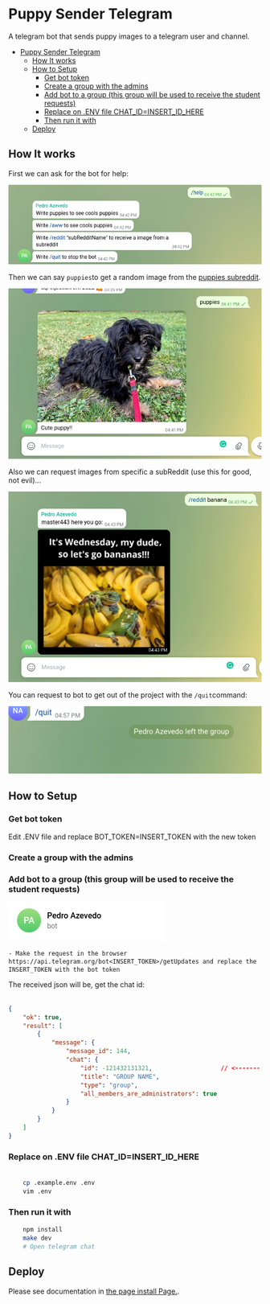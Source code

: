 # Puppy Sender Telegram

A telegram bot that sends puppy images to a telegram user and channel.

- [Puppy Sender Telegram](#puppy-sender-telegram)
  - [How It works](#how-it-works)
  - [How to Setup](#how-to-setup)
    - [Get bot token](#get-bot-token)
    - [Create a group with the admins](#create-a-group-with-the-admins)
    - [Add bot to a group (this group will be used to receive the student requests)](#add-bot-to-a-group-this-group-will-be-used-to-receive-the-student-requests)
    - [Replace on .ENV file CHAT_ID=INSERT_ID_HERE](#replace-on-env-file-chat_idinsert_id_here)
    - [Then run it with](#then-run-it-with)
  - [Deploy](#deploy)

## How It works

First we can ask for the bot for help:

![As seen in this image](./docs/img/helpMenu.png)

Then we can say `puppies`to get a random image from the [puppies subreddit](https://www.reddit.com/r/puppies/).

![As seen in this image](./docs/img/puppyExample.png)

Also we can request images from specific a subReddit (use this for good, not evil)...

![As seen in this image](./docs/img/redditExample.png)

You can request to bot to get out of the project with the `/quit`command:

![As seen in this image](./docs/img/quitExample.png)

## How to Setup

### Get bot token

Edit .ENV file and replace BOT_TOKEN=INSERT_TOKEN with the new token

### Create a group with the admins

### Add bot to a group (this group will be used to receive the student requests)

![Like this](./docs/img/botRegisted.png)

    - Make the request in the browser https://api.telegram.org/bot<INSERT_TOKEN>/getUpdates and replace the INSERT_TOKEN with the bot token

The received json will be, get the chat id:

```json

{
    "ok": true,
    "result": [
        {
            "message": {
                "message_id": 144,
                "chat": {
                    "id": -121432131321,                   // <-------  COPY THIS ID
                    "title": "GROUP NAME",
                    "type": "group",
                    "all_members_are_administrators": true
                }
            }
        }
    ]
}

```

### Replace on .ENV file CHAT_ID=INSERT_ID_HERE

```bash

    cp .example.env .env
    vim .env

```

### Then run it with

```bash
    npm install
    make dev
    # Open telegram chat
```

## Deploy

Please see documentation in [the page install Page.](./docs/INSTALL.md).
